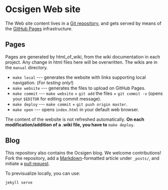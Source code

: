 # Ocsigen Web site

The Web site content lives in a [Git repository][repo], 
and gets served by means of the [GitHub Pages][githubpages] infrastructure.

## Pages
Pages are generated by html_of_wiki, from the wiki documentation in each project.
Any change in html files here will be overwritten. The wikis are in the `manual`
directory.

* `make local` --- generates the website with links supporting local navigation. (*For testing only!*)
* `make website` --- generates the files to upload on GitHub Pages.
* `make commit` --- `make website` + `git add` the files + `git commit -v` (opens your `$EDITOR` for editing commit message).
* `make deploy` --- `make commit` + `git push origin master`.
* `make open` --- opens `index.html` in your default web browser.

The content of the website is not refreshed automatically.
**On each modification/addition of a .wiki file, you have to** `make deploy`.

## Blog

This repository also contains the Ocsigen blog.
We welcome contributions! Fork the repository, add a
[Markdown][markdown]-formatted article under `_posts/`, and initiate a
[pull request][githubpr].

To previsualize locally, you can use:

```
jekyll serve
```

[githubpages]: https://pages.github.com/
[githubpr]: https://help.github.com/articles/using-pull-requests/
[repo]: https://www.github.com/ocsigen/ocsigen.github.io
[markdown]: https://help.github.com/articles/github-flavored-markdown/

